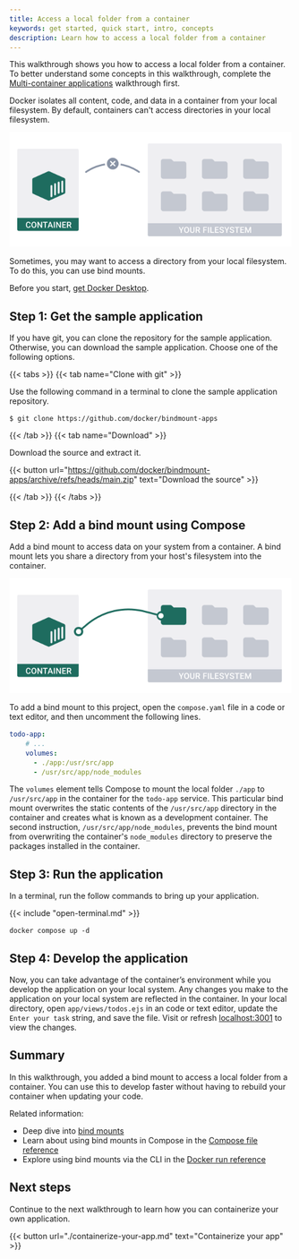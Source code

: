 ```yaml
---
title: Access a local folder from a container
keywords: get started, quick start, intro, concepts
description: Learn how to access a local folder from a container
---
```


This walkthrough shows you how to access a local folder from a container. To better understand some concepts in this walkthrough, complete the [Multi-container applications](./multi-container-apps.md) walkthrough first.

Docker isolates all content, code, and data in a container from your local filesystem. By default, containers can't access directories in your local filesystem.

![Data isolation diagram](images/getting-started-isolation.png?w=400)

Sometimes, you may want to access a directory from your local filesystem. To do this, you can use bind mounts.

Before you start, [get Docker Desktop](../../get-docker.md).

## Step 1: Get the sample application

If you have git, you can clone the repository for the sample application. Otherwise, you can download the sample application. Choose one of the following options.

{{< tabs >}}
{{< tab name="Clone with git" >}}

Use the following command in a terminal to clone the sample application repository.

```console
$ git clone https://github.com/docker/bindmount-apps
```

{{< /tab >}}
{{< tab name="Download" >}}

Download the source and extract it.

{{< button url="https://github.com/docker/bindmount-apps/archive/refs/heads/main.zip" text="Download the source" >}}

{{< /tab >}}
{{< /tabs >}}

## Step 2: Add a bind mount using Compose

Add a bind mount to access data on your system from a container. A bind mount lets you share a directory from your host's filesystem into the container.

![Bind mount diagram](images/getting-started-bindmount.png?w=400)

To add a bind mount to this project, open the `compose.yaml` file in a code or text editor, and then uncomment the following lines.

```yaml
todo-app:
    # ...
    volumes:
      - ./app:/usr/src/app
      - /usr/src/app/node_modules

```

The `volumes` element tells Compose to mount the local folder `./app` to `/usr/src/app` in the container for the `todo-app` service. This particular bind mount overwrites the static contents of the `/usr/src/app` directory in the container and creates what is known as a development container. The second instruction, `/usr/src/app/node_modules`, prevents the bind mount from overwriting the container's `node_modules` directory to preserve the packages installed in the container.

## Step 3: Run the application

In a terminal, run the follow commands to bring up your application.

{{< include "open-terminal.md" >}}

```console
docker compose up -d
```

## Step 4: Develop the application

Now, you can take advantage of the container’s environment while you develop the application on your local system. Any changes you make to the application on your local system are reflected in the container. In your local directory, open `app/views/todos.ejs` in an code or text editor, update the `Enter your task` string, and save the file. Visit or refresh [localhost:3001](https://localhost:3001)⁠ to view the changes.

## Summary

In this walkthrough, you added a bind mount to access a local folder from a container. You can use this to develop faster without having to rebuild your container when updating your code.

Related information:

- Deep dive into [bind mounts](../../storage/bind-mounts.md)
- Learn about using bind mounts in Compose in the [Compose file reference](../../compose/compose-file/_index.md)
- Explore using bind mounts via the CLI in the [Docker run reference](/engine/reference/run/#volume-shared-filesystems)

## Next steps

Continue to the next walkthrough to learn how you can containerize your own application.

{{< button url="./containerize-your-app.md" text="Containerize your app" >}}